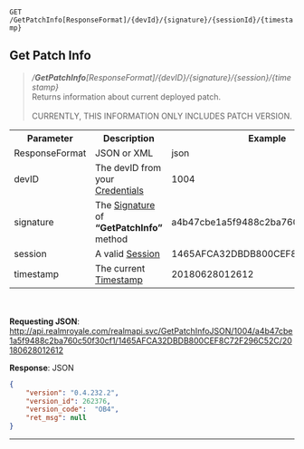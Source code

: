 `GET` `/GetPatchInfo[ResponseFormat]/{devId}/{signature}/{sessionId}/{timestamp}`

## Get Patch Info
><i>/**GetPatchInfo**[ResponseFormat]/{devID}/{signature}/{session}/{timestamp}</i><br/>Returns information about current deployed patch.<br/><br/>CURRENTLY, THIS INFORMATION ONLY INCLUDES PATCH VERSION.

<table>
	<tr>
		<th>Parameter</th>
		<th>Description</th>
		<th>Example</th>
	</tr>
	<tr>
		<td>ResponseFormat</td>
		<td>JSON or XML</td>
		<td>json</td>
	</tr>
	<tr>
		<td>devID</td>
		<td>The devID from your <a href="https://github.com/apugh/realm-api-proposal/wiki/Getting-Started#credentials" title="Credentials">Credentials</a></td>
		<td>1004</td>
	</tr>
	<tr>
		<td>signature</td>
		<td>The <a href="https://github.com/apugh/realm-api-proposal/wiki/Getting-Started#signature" title="Signature">Signature</a> of <b>“GetPatchInfo”</b> method</td>
		<td>a4b47cbe1a5f9488c2ba760c50f30cf1 </td>
	</tr>
	<tr>
		<td>session</td>
		<td>A valid <a href="https://github.com/apugh/realm-api-proposal/wiki/Getting-Started#sessions">Session</a></td>
		<td>1465AFCA32DBDB800CEF8C72F296C52C</td>
	</tr>
	<tr>
		<td>timestamp</td>
		<td>The current <a href="https://github.com/apugh/realm-api-proposal/wiki/Getting-Started#timestamp" title="Timestamp">Timestamp</a></td>
		<td>20180628012612</td>
	</tr>
</table>

<br/><br/>
**Requesting JSON**: http://api.realmroyale.com/realmapi.svc/GetPatchInfoJSON/1004/a4b47cbe1a5f9488c2ba760c50f30cf1/1465AFCA32DBDB800CEF8C72F296C52C/20180628012612

**Response**: JSON
``` json
{
	"version": "0.4.232.2",
	"version_id": 262376,
	"version_code":  "OB4",
	"ret_msg": null
}
```
***
